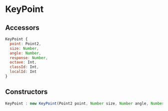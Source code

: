 # KeyPoint

## Accessors
``` javascript
KeyPoint {
  point: Point2,
  size: Number,
  angle: Number,
  response: Number,
  octave: Int,
  classId: Int,
  localId: Int
}
```

<a name="constructors"></a>

## Constructors
``` javascript
KeyPoint : new KeyPoint(Point2 point, Number size, Number angle, Number response, Int octave, Int classId)
```